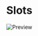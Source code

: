 # Slots

![Preview]([http://url/to/img.png](https://github.com/EmilBaimurzin/Slots/blob/main/Preview.png)https://github.com/EmilBaimurzin/Slots/blob/main/Preview.png)
